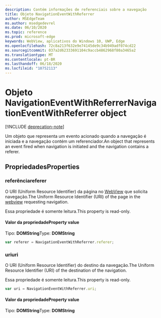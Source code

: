 ```yaml
---
description: Contém informações de referenciais sobre a navegação
title: Objeto NavigationEventWithReferrer
author: MSEdgeTeam
ms.author: msedgedevrel
ms.date: 06/10/2020
ms.topic: reference
ms.prod: microsoft-edge
keywords: WebView, aplicativos do Windows 10, UWP, Edge
ms.openlocfilehash: 72c8a213f632e9e74145de9c34b949adf074cd22
ms.sourcegitcommit: 037a2d62333691104c9accb4862968f80a3465a2
ms.translationtype: MT
ms.contentlocale: pt-BR
ms.lasthandoff: 06/18/2020
ms.locfileid: "10752113"
---
```

# <span data-ttu-id="8f235-104">Objeto NavigationEventWithReferrer</span><span class="sxs-lookup"><span data-stu-id="8f235-104">NavigationEventWithReferrer object</span></span>  

[!INCLUDE [deprecation-note](../includes/deprecation-note.md)]  

<span data-ttu-id="8f235-105">Um objeto que representa um evento acionado quando a navegação é iniciada e a navegação contém um referenciador.</span><span class="sxs-lookup"><span data-stu-id="8f235-105">An object that represents an event fired when navigation is initiated and the navigation contains a referer.</span></span>  

## <span data-ttu-id="8f235-106">Propriedades</span><span class="sxs-lookup"><span data-stu-id="8f235-106">Properties</span></span>  

### <span data-ttu-id="8f235-107">referência</span><span class="sxs-lookup"><span data-stu-id="8f235-107">referer</span></span>

<span data-ttu-id="8f235-108">O URI (Uniform Resource Identifier) da página no [WebView](../webview.md) que solicita navegação.</span><span class="sxs-lookup"><span data-stu-id="8f235-108">The Uniform Resource Identifier (URI) of the page in the [webview](../webview.md) requesting navigation.</span></span>  

<span data-ttu-id="8f235-109">Essa propriedade é somente leitura.</span><span class="sxs-lookup"><span data-stu-id="8f235-109">This property is read-only.</span></span>  

#### <span data-ttu-id="8f235-110">Valor da propriedade</span><span class="sxs-lookup"><span data-stu-id="8f235-110">Property value</span></span>  

<span data-ttu-id="8f235-111">Tipo: **DOMString**</span><span class="sxs-lookup"><span data-stu-id="8f235-111">Type: **DOMString**</span></span>  

```javascript
var referer = NavigationEventWithReferrer.referer;
```  

### <span data-ttu-id="8f235-112">uri</span><span class="sxs-lookup"><span data-stu-id="8f235-112">uri</span></span>  

<span data-ttu-id="8f235-113">O URI (Uniform Resource Identifier) do destino da navegação.</span><span class="sxs-lookup"><span data-stu-id="8f235-113">The Uniform Resource Identifier (URI) of the destination of the navigation.</span></span>  

<span data-ttu-id="8f235-114">Essa propriedade é somente leitura.</span><span class="sxs-lookup"><span data-stu-id="8f235-114">This property is read-only.</span></span>  

```javascript
var uri = NavigationEventWithReferrer.uri;
```  

#### <span data-ttu-id="8f235-115">Valor da propriedade</span><span class="sxs-lookup"><span data-stu-id="8f235-115">Property value</span></span>  

<span data-ttu-id="8f235-116">Tipo: **DOMString**</span><span class="sxs-lookup"><span data-stu-id="8f235-116">Type: **DOMString**</span></span>  
